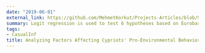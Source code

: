 ```yaml
---
date: "2019-06-01"
external_link: https://github.com/MehmetKorkut/Projects-Articles/blob/994f2ffbb88173ca1a691a2045b5718c95d0659e/Bachelor_Thesis.pdf
summary: Logit regression is used to test 6 hypotheses based on Eurobarometer Survey 88.1 data.
tags: 
- CasualInf
title: Analyzing Factors Affecting Cypriots' Pro-Environmental Behavior
---
```


